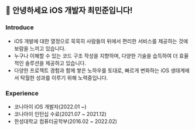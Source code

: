 ## 👋 안녕하세요 iOS 개발자 최민준입니다! 
### Introduce
- iOS 개발에 대한 열정으로 묵묵히 사람들의 뒤에서 편리한 서비스를 제공하는 것에 보람을 느끼고 있습니다.
- 누구나 이해할 수 있는 코드 구조 작성을 지향하며, 다양한 기술을 습득하여 더 효율적인 솔루션을 제공하고 있습니다.
- 다양한 프로젝트 경험과 함께 쌓은 노하우를 토대로, 빠르게 변화하는 iOS 생태계에서 탁월한 성과를 이루기  위해 노력중입니다.

### Experience
- 코나아이 iOS 개발자(2022.01 ~)
- 코나아이 인턴십 수료(2021.07 ~ 2021.12)
- 한성대학교 컴퓨터공학부(2016.02 ~ 2022.02)

<!--
**Choiminjun-x/Choiminjun-x** is a ✨ _special_ ✨ repository because its `README.md` (this file) appears on your GitHub profile.

Here are some ideas to get you started:

- 🔭 I’m currently working on ...
- 🌱 I’m currently learning ...
- 👯 I’m looking to collaborate on ...
- 🤔 I’m looking for help with ...
- 💬 Ask me about ...
- 📫 How to reach me: ...
- 😄 Pronouns: ...
- ⚡ Fun fact: ...
-->
